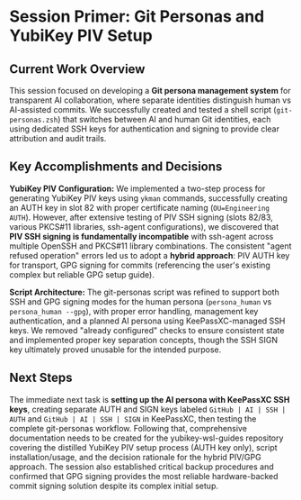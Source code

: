 # Session Primer: Git Personas and YubiKey PIV Setup

## Current Work Overview

This session focused on developing a **Git persona management system** for transparent AI collaboration, where separate identities distinguish human vs AI-assisted commits. We successfully created and tested a shell script (`git-personas.zsh`) that switches between AI and human Git identities, each using dedicated SSH keys for authentication and signing to provide clear attribution and audit trails.

## Key Accomplishments and Decisions

**YubiKey PIV Configuration:** We implemented a two-step process for generating YubiKey PIV keys using `ykman` commands, successfully creating an AUTH key in slot 82 with proper certificate naming (`OU=Engineering AUTH`). However, after extensive testing of PIV SSH signing (slots 82/83, various PKCS#11 libraries, ssh-agent configurations), we discovered that **PIV SSH signing is fundamentally incompatible** with ssh-agent across multiple OpenSSH and PKCS#11 library combinations. The consistent "agent refused operation" errors led us to adopt a **hybrid approach**: PIV AUTH key for transport, GPG signing for commits (referencing the user's existing complex but reliable GPG setup guide).

**Script Architecture:** The git-personas script was refined to support both SSH and GPG signing modes for the human persona (`persona_human` vs `persona_human --gpg`), with proper error handling, management key authentication, and a planned AI persona using KeePassXC-managed SSH keys. We removed "already configured" checks to ensure consistent state and implemented proper key separation concepts, though the SSH SIGN key ultimately proved unusable for the intended purpose.

## Next Steps

The immediate next task is **setting up the AI persona with KeePassXC SSH keys**, creating separate AUTH and SIGN keys labeled `GitHub | AI | SSH | AUTH` and `GitHub | AI | SSH | SIGN` in KeePassXC, then testing the complete git-personas workflow. Following that, comprehensive documentation needs to be created for the yubikey-wsl-guides repository covering the distilled YubiKey PIV setup process (AUTH key only), script installation/usage, and the decision rationale for the hybrid PIV/GPG approach. The session also established critical backup procedures and confirmed that GPG signing provides the most reliable hardware-backed commit signing solution despite its complex initial setup.